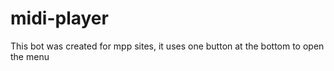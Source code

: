 # midi-player
This bot was created for mpp sites, it uses one button at the bottom to open the menu

